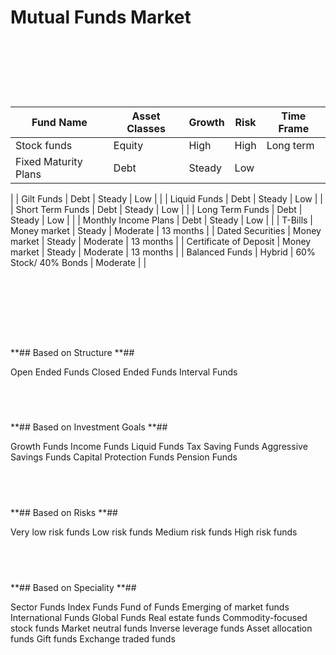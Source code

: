 # Mutual Funds Market

##  

##  

|  **Fund Name** | **Asset Classes** | **Growth** | **Risk** | **Time Frame** |
|-----|-----|-----|-----|-----|
|  Stock funds | Equity | High | High | Long term |
|  Fixed Maturity Plans | Debt | Steady | Low | 
 |
|  Gilt Funds | Debt | Steady | Low | 
 |
|  Liquid Funds | Debt | Steady | Low | 
 |
|  Short Term Funds | Debt | Steady | Low | 
 |
|  Long Term Funds | Debt | Steady | Low | 
 |
|  Monthly Income Plans | Debt | Steady | Low | 
 |
|  T-Bills | Money market | Steady | Moderate | 13 months |
|  Dated Securities | Money market | Steady | Moderate | 13 months |
|  Certificate of Deposit | Money market | Steady | Moderate | 13 months |
|  Balanced Funds | Hybrid | 60% Stock/ 40% Bonds | Moderate | 
 |

##  

##  

**## Based on Structure
**## 

Open Ended Funds
Closed Ended Funds
Interval Funds
##  

**## Based on Investment Goals
**## 

Growth Funds
Income Funds
Liquid Funds
Tax Saving Funds
Aggressive Savings Funds
Capital Protection Funds
Pension Funds
##  

**## Based on Risks
**## 

Very low risk funds
Low risk funds
Medium risk funds
High risk funds
##  

**## Based on Speciality
**## 

Sector Funds
Index Funds
Fund of Funds
Emerging of market funds
International Funds
Global Funds
Real estate funds
Commodity-focused stock funds
Market neutral funds
Inverse leverage funds
Asset allocation funds
Gift funds
Exchange traded funds

